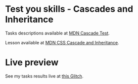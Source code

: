 # Test you skills - Cascades and Inheritance

Tasks descriptions available at [MDN Cascade Test](https://developer.mozilla.org/en-US/docs/Learn/CSS/Building_blocks/Cascade_tasks).

Lesson available at [MDN CSS Cascade and Inheritance](https://developer.mozilla.org/en-US/docs/Learn/CSS/Building_blocks/Cascade_and_inheritance).

# Live preview

See my tasks results live at [this Glitch]().
